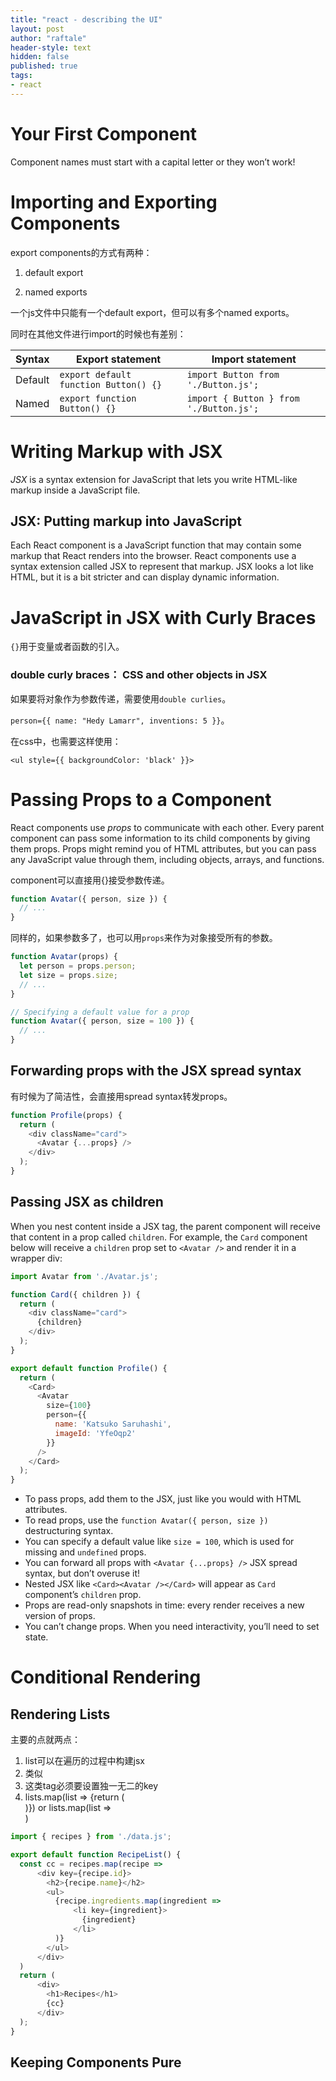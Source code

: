 ```yaml
---
title: "react - describing the UI"
layout: post
author: "raftale"
header-style: text
hidden: false
published: true
tags:
- react
---
```


# Your First Component

Component names must start with a capital letter or they won’t work!

# Importing and Exporting Components

export components的方式有两种：

1. default export

2. named exports


一个js文件中只能有一个default export，但可以有多个named exports。



同时在其他文件进行import的时候也有差别：

| Syntax  | Export statement                      | Import statement                        |
| ------- | ------------------------------------- | --------------------------------------- |
| Default | `export default function Button() {}` | `import Button from './Button.js';`     |
| Named   | `export function Button() {}`         | `import { Button } from './Button.js';` |

# Writing Markup with JSX

*JSX* is a syntax extension for JavaScript that lets you write HTML-like markup inside a JavaScript file.

## JSX: Putting markup into JavaScript

Each React component is a JavaScript function that may contain some markup that React renders into the browser. React components use a syntax extension called JSX to represent that markup. JSX looks a lot like HTML, but it is a bit stricter and can display dynamic information.



# JavaScript in JSX with Curly Braces

`{}`用于变量或者函数的引入。



### double curly braces： CSS and other objects in JSX

如果要将对象作为参数传递，需要使用`double curlies`。


`person={{ name: "Hedy Lamarr", inventions: 5 }}`。



在css中，也需要这样使用：

```
<ul style={{ backgroundColor: 'black' }}>
```

# Passing Props to a Component

React components use *props* to communicate with each other. Every parent component can pass some information to its child components by giving them props. Props might remind you of HTML attributes, but you can pass any JavaScript value through them, including objects, arrays, and functions.


component可以直接用{}接受参数传递。

```javascript
function Avatar({ person, size }) {
  // ...
}
```

同样的，如果参数多了，也可以用`props`来作为对象接受所有的参数。

```javascript
function Avatar(props) {
  let person = props.person;
  let size = props.size;
  // ...
}

// Specifying a default value for a prop 
function Avatar({ person, size = 100 }) {
  // ...
}
```

## Forwarding props with the JSX spread syntax

有时候为了简洁性，会直接用spread syntax转发props。

```javascript
function Profile(props) {
  return (
    <div className="card">
      <Avatar {...props} />
    </div>
  );
}
```

## Passing JSX as children

When you nest content inside a JSX tag, the parent component will receive that content in a prop called `children`. For example, the `Card` component below will receive a `children` prop set to `<Avatar />` and render it in a wrapper div:

```javascript
import Avatar from './Avatar.js';

function Card({ children }) {
  return (
    <div className="card">
      {children}
    </div>
  );
}

export default function Profile() {
  return (
    <Card>
      <Avatar
        size={100}
        person={{ 
          name: 'Katsuko Saruhashi',
          imageId: 'YfeOqp2'
        }}
      />
    </Card>
  );
}
```

- To pass props, add them to the JSX, just like you would with HTML attributes.
- To read props, use the `function Avatar({ person, size })` destructuring syntax.
- You can specify a default value like `size = 100`, which is used for missing and `undefined` props.
- You can forward all props with `<Avatar {...props} />` JSX spread syntax, but don’t overuse it!
- Nested JSX like `<Card><Avatar /></Card>` will appear as `Card` component’s `children` prop.
- Props are read-only snapshots in time: every render receives a new version of props.
- You can’t change props. When you need interactivity, you’ll need to set state.

# Conditional Rendering


## Rendering Lists
主要的点就两点：
1. list可以在遍历的过程中构建jsx
2. 类似<li>这类tag必须要设置独一无二的key
3. lists.map(list => {return (<div></div>)}) or lists.map(list => <div></div>)

```js
import { recipes } from './data.js';

export default function RecipeList() {
  const cc = recipes.map(recipe =>
      <div key={recipe.id}>
        <h2>{recipe.name}</h2>
        <ul>
          {recipe.ingredients.map(ingredient =>
              <li key={ingredient}>
                {ingredient}
              </li>
          )}
        </ul>
      </div>
  )
  return (
      <div>
        <h1>Recipes</h1>
        {cc}
      </div>
  );
}

```

## Keeping Components Pure
